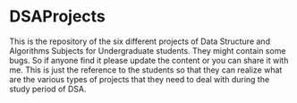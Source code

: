 # DSAProjects

This is the repository of the six different projects of Data Structure and Algorithms Subjects for Undergraduate students. They might contain some bugs. So if anyone find it please update the content or you can share it with me. This is just the reference to the students so that they can realize what are the various types of projects that they need to deal with during the study period of DSA.
